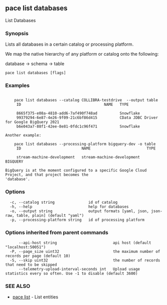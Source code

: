## pace list databases

List Databases

### Synopsis

Lists all databases in a certain catalog or processing platform.

We map the native hierarchy of any platform or catalog onto the following:

database → schema → table

```
pace list databases [flags]
```

### Examples

```

    pace list databases --catalog COLLIBRA-testdrive  --output table
	 ID                                     NAME   TYPE

	 8665f375-e08a-4810-add6-7af490f748ad          Snowflake
	 99379294-6e87-4e26-9f09-21c6bf86d415          CData JDBC Driver for Google BigQuery 2021
	 b6e043a7-88f1-42ee-8e81-0fdc1c96f471          Snowflake

Another example:

	pace list databases --processing-platform bigquery-dev -o table
	 ID                           NAME                         TYPE

	 stream-machine-development   stream-machine-development   BIGQUERY

BigQuery is at the moment configured to a specific Google Cloud Project, and that project becomes the
'database'.
```

### Options

```
  -c, --catalog string               id of catalog
  -h, --help                         help for databases
  -o, --output string                output formats [yaml, json, json-raw, table, plain] (default "yaml")
  -p, --processing-platform string   id of processing platform
```

### Options inherited from parent commands

```
      --api-host string                         api host (default "localhost:50051")
  -P, --page_size uint32                        the maximum number of records per page (default 10)
  -S, --skip uint32                             the number of records that need to be skipped
      --telemetry-upload-interval-seconds int   Upload usage statistics every so often. Use -1 to disable (default 3600)
```

### SEE ALSO

* [pace list](pace_list.md)	 - List entities

